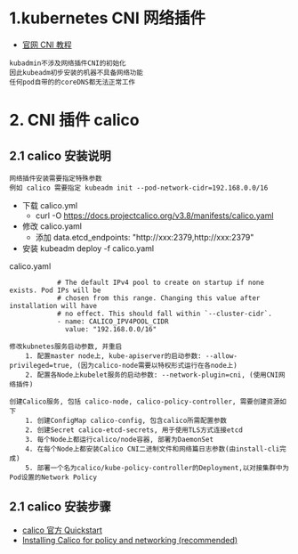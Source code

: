 # 1.kubernetes CNI 网络插件
 - [官网 CNI 教程](https://kubernetes.io/docs/concepts/cluster-administration/addons/)
```
kubadmin不涉及网络插件CNI的初始化
因此kubeadm初步安装的机器不具备网络功能
任何pod自带的的coreDNS都无法正常工作
```
# 2. CNI 插件 calico
## 2.1 calico 安装说明
```
网络插件安装需要指定特殊参数
例如 calico 需要指定 kubeadm init --pod-network-cidr=192.168.0.0/16
```
- 下载 calico.yml
    - curl -O https://docs.projectcalico.org/v3.8/manifests/calico.yaml
- 修改 calico.yaml
    - 添加 data.etcd_endpoints: "http://xxx:2379,http://xxx:2379"
- 安装 kubeadm deploy -f calico.yaml 

calico.yaml
```
            # The default IPv4 pool to create on startup if none exists. Pod IPs will be
            # chosen from this range. Changing this value after installation will have
            # no effect. This should fall within `--cluster-cidr`.
            - name: CALICO_IPV4POOL_CIDR
              value: "192.168.0.0/16"
```
```
修改kubnetes服务启动参数, 并重启
	1. 配置master node上, kube-apiserver的启动参数: --allow-privileged=true, (因为calico-node需要以特权形式运行在各node上)
	2. 配置各Node上kubelet服务的启动参数: --network-plugin=cni, (使用CNI网络插件)
```

```
创建Calico服务, 包括 calico-node, calico-policy-controller, 需要创建资源如下
	1. 创建ConfigMap calico-config, 包含calico所需配置参数
	2. 创建Secret calico-etcd-secrets, 用于使用TLS方式连接etcd
	3. 每个Node上都运行calico/node容器, 部署为DaemonSet
	4. 在每个Node上都安装Calico CNI二进制文件和网络篇日志参数(由install-cli完成)
	5. 部署一个名为calico/kube-policy-controller的Deployment,以对接集群中为Pod设置的Network Policy
```

## 2.1 calico 安装步骤
  * [calico 官方 Quickstart](https://docs.projectcalico.org/v3.8/getting-started/kubernetes/)
  * [Installing Calico for policy and networking (recommended)](https://docs.projectcalico.org/v3.8/getting-started/kubernetes/installation/calico)
